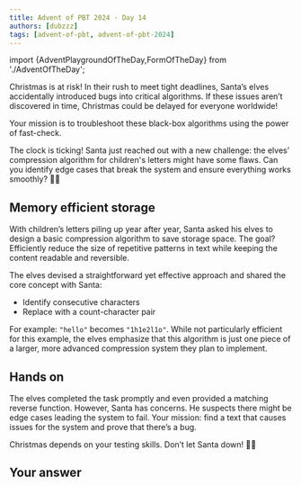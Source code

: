 ```yaml
---
title: Advent of PBT 2024 · Day 14
authors: [dubzzz]
tags: [advent-of-pbt, advent-of-pbt-2024]
---
```


import {AdventPlaygroundOfTheDay,FormOfTheDay} from './AdventOfTheDay';

Christmas is at risk! In their rush to meet tight deadlines, Santa’s elves accidentally introduced bugs into critical algorithms. If these issues aren’t discovered in time, Christmas could be delayed for everyone worldwide!

Your mission is to troubleshoot these black-box algorithms using the power of fast-check.

The clock is ticking! Santa just reached out with a new challenge: the elves’ compression algorithm for children's letters might have some flaws. Can you identify edge cases that break the system and ensure everything works smoothly? 🎄🔧

<!--truncate-->

## Memory efficient storage

With children’s letters piling up year after year, Santa asked his elves to design a basic compression algorithm to save storage space. The goal? Efficiently reduce the size of repetitive patterns in text while keeping the content readable and reversible.

The elves devised a straightforward yet effective approach and shared the core concept with Santa:

- Identify consecutive characters
- Replace with a count-character pair

For example: `"hello"` becomes `"1h1e2l1o"`. While not particularly efficient for this example, the elves emphasize that this algorithm is just one piece of a larger, more advanced compression system they plan to implement.

## Hands on

The elves completed the task promptly and even provided a matching reverse function. However, Santa has concerns. He suspects there might be edge cases leading the system to fail. Your mission: find a text that causes issues for the system and prove that there’s a bug.

Christmas depends on your testing skills. Don’t let Santa down! 🎅🔧

<AdventPlaygroundOfTheDay />

## Your answer

<FormOfTheDay />
